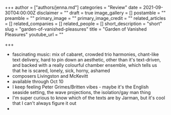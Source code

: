 +++
author = ["authors/jenna.md"]
categories = "Review"
date = 2021-09-30T04:00:00Z
disclaimer = ""
draft = true
image_gallery = []
postamble = ""
preamble = ""
primary_image = ""
primary_image_credit = ""
related_articles = []
related_companies = []
related_people = []
short_description = "short"
slug = "garden-of-vanished-pleasures"
title = "Garden of Vanished Pleasures"
youtube_url = ""

+++
* fascinating music: mix of cabaret, crowded trio harmonies, chant-like text delivery, hard to pin down an aesthetic, other than it's text-driven, and backed with a really colourful chamber ensemble, which tells us that he is scared, lonely, sick, horny, ashamed
* composers Livingston and McKevitt 
* available through Oct 10
* I keep feeling Peter Grimes/Britten vibes - maybe it's the English seaside setting, the wave projections, the isolation/gay man thing
* I'm super curious to know which of the texts are by Jarman, but it's cool that I can't always figure it out
* 